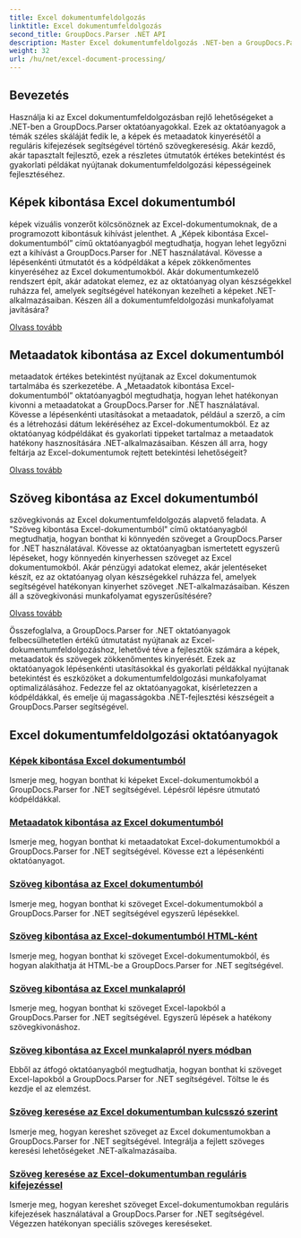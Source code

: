 ```yaml
---
title: Excel dokumentumfeldolgozás
linktitle: Excel dokumentumfeldolgozás
second_title: GroupDocs.Parser .NET API
description: Master Excel dokumentumfeldolgozás .NET-ben a GroupDocs.Parser segítségével. Ismerje meg a képek, metaadatok és szövegek hatékony kinyerését a lépésenkénti útmutatók segítségével.
weight: 32
url: /hu/net/excel-document-processing/
---
```

## Bevezetés

Használja ki az Excel dokumentumfeldolgozásban rejlő lehetőségeket a .NET-ben a GroupDocs.Parser oktatóanyagokkal. Ezek az oktatóanyagok a témák széles skáláját fedik le, a képek és metaadatok kinyerésétől a reguláris kifejezések segítségével történő szövegkeresésig. Akár kezdő, akár tapasztalt fejlesztő, ezek a részletes útmutatók értékes betekintést és gyakorlati példákat nyújtanak dokumentumfeldolgozási képességeinek fejlesztéséhez.

## Képek kibontása Excel dokumentumból

képek vizuális vonzerőt kölcsönöznek az Excel-dokumentumoknak, de a programozott kibontásuk kihívást jelenthet. A „Képek kibontása Excel-dokumentumból” című oktatóanyagból megtudhatja, hogyan lehet legyőzni ezt a kihívást a GroupDocs.Parser for .NET használatával. Kövesse a lépésenkénti útmutatót és a kódpéldákat a képek zökkenőmentes kinyeréséhez az Excel dokumentumokból. Akár dokumentumkezelő rendszert épít, akár adatokat elemez, ez az oktatóanyag olyan készségekkel ruházza fel, amelyek segítségével hatékonyan kezelheti a képeket .NET-alkalmazásaiban. Készen áll a dokumentumfeldolgozási munkafolyamat javítására?

[Olvass tovább](./extract-images-from-excel-document/)

## Metaadatok kibontása az Excel dokumentumból

metaadatok értékes betekintést nyújtanak az Excel dokumentumok tartalmába és szerkezetébe. A „Metaadatok kibontása Excel-dokumentumból” oktatóanyagból megtudhatja, hogyan lehet hatékonyan kivonni a metaadatokat a GroupDocs.Parser for .NET használatával. Kövesse a lépésenkénti utasításokat a metaadatok, például a szerző, a cím és a létrehozási dátum lekéréséhez az Excel-dokumentumokból. Ez az oktatóanyag kódpéldákat és gyakorlati tippeket tartalmaz a metaadatok hatékony hasznosítására .NET-alkalmazásaiban. Készen áll arra, hogy feltárja az Excel-dokumentumok rejtett betekintési lehetőségeit?

[Olvass tovább](./extract-metadata-from-excel-document/)

## Szöveg kibontása az Excel dokumentumból

szövegkivonás az Excel dokumentumfeldolgozás alapvető feladata. A "Szöveg kibontása Excel-dokumentumból" című oktatóanyagból megtudhatja, hogyan bonthat ki könnyedén szöveget a GroupDocs.Parser for .NET használatával. Kövesse az oktatóanyagban ismertetett egyszerű lépéseket, hogy könnyedén kinyerhessen szöveget az Excel dokumentumokból. Akár pénzügyi adatokat elemez, akár jelentéseket készít, ez az oktatóanyag olyan készségekkel ruházza fel, amelyek segítségével hatékonyan kinyerhet szöveget .NET-alkalmazásaiban. Készen áll a szövegkivonási munkafolyamat egyszerűsítésére?

[Olvass tovább](./extract-text-from-excel-document/)

Összefoglalva, a GroupDocs.Parser for .NET oktatóanyagok felbecsülhetetlen értékű útmutatást nyújtanak az Excel-dokumentumfeldolgozáshoz, lehetővé téve a fejlesztők számára a képek, metaadatok és szövegek zökkenőmentes kinyerését. Ezek az oktatóanyagok lépésenkénti utasításokkal és gyakorlati példákkal nyújtanak betekintést és eszközöket a dokumentumfeldolgozási munkafolyamat optimalizálásához. Fedezze fel az oktatóanyagokat, kísérletezzen a kódpéldákkal, és emelje új magasságokba .NET-fejlesztési készségeit a GroupDocs.Parser segítségével.
## Excel dokumentumfeldolgozási oktatóanyagok
### [Képek kibontása Excel dokumentumból](./extract-images-from-excel-document/)
Ismerje meg, hogyan bonthat ki képeket Excel-dokumentumokból a GroupDocs.Parser for .NET segítségével. Lépésről lépésre útmutató kódpéldákkal.
### [Metaadatok kibontása az Excel dokumentumból](./extract-metadata-from-excel-document/)
Ismerje meg, hogyan bonthat ki metaadatokat Excel-dokumentumokból a GroupDocs.Parser for .NET segítségével. Kövesse ezt a lépésenkénti oktatóanyagot.
### [Szöveg kibontása az Excel dokumentumból](./extract-text-from-excel-document/)
Ismerje meg, hogyan bonthat ki szöveget Excel-dokumentumokból a GroupDocs.Parser for .NET segítségével egyszerű lépésekkel.
### [Szöveg kibontása az Excel-dokumentumból HTML-ként](./extract-text-from-excel-document-as-html/)
Ismerje meg, hogyan bonthat ki szöveget Excel-dokumentumokból, és hogyan alakíthatja át HTML-be a GroupDocs.Parser for .NET segítségével.
### [Szöveg kibontása az Excel munkalapról](./extract-text-from-excel-sheet/)
Ismerje meg, hogyan bonthat ki szöveget Excel-lapokból a GroupDocs.Parser for .NET segítségével. Egyszerű lépések a hatékony szövegkivonáshoz.
### [Szöveg kibontása az Excel munkalapról nyers módban](./extract-text-from-excel-sheet-in-raw-mode/)
Ebből az átfogó oktatóanyagból megtudhatja, hogyan bonthat ki szöveget Excel-lapokból a GroupDocs.Parser for .NET segítségével. Töltse le és kezdje el az elemzést.
### [Szöveg keresése az Excel dokumentumban kulcsszó szerint](./search-text-in-excel-document-by-keyword/)
Ismerje meg, hogyan kereshet szöveget az Excel dokumentumokban a GroupDocs.Parser for .NET segítségével. Integrálja a fejlett szöveges keresési lehetőségeket .NET-alkalmazásaiba.
### [Szöveg keresése az Excel-dokumentumban reguláris kifejezéssel](./search-text-in-excel-document-by-regular-expression/)
Ismerje meg, hogyan kereshet szöveget Excel-dokumentumokban reguláris kifejezések használatával a GroupDocs.Parser for .NET segítségével. Végezzen hatékonyan speciális szöveges kereséseket.